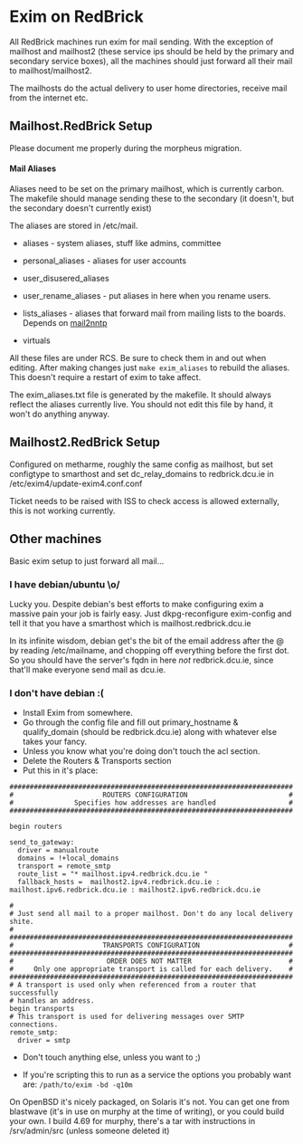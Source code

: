 # Exim on RedBrick

All RedBrick machines run exim for mail sending. With the exception of mailhost and mailhost2 (these service ips should be held by the primary and secondary service boxes), all the machines should just forward all their mail to mailhost/mailhost2.

The mailhosts do the actual delivery to user home directories, receive mail from the internet etc.

## Mailhost.RedBrick Setup

Please document me properly during the morpheus migration.

#### Mail Aliases

Aliases need to be set on the primary mailhost, which is currently carbon. The makefile should manage sending these to the secondary (it doesn't, but the secondary doesn't currently exist)

The aliases are stored in /etc/mail.

*  aliases - system aliases, stuff like admins, committee

*  personal_aliases - aliases for user accounts

*  user_disusered_aliases 

*  user_rename_aliases - put aliases in here when you rename users.

*  lists_aliases - aliases that forward mail from mailing lists to the boards. Depends on [mail2nntp](redbrick-apt)

*  virtuals

All these files are under RCS. Be sure to check them in and out when editing. 
After making changes just `make exim_aliases` to rebuild the aliases. This doesn't require a restart of exim to take affect. 

The exim_aliases.txt file is generated by the makefile. It should always reflect the aliases currently live. You should not edit this file by hand, it won't do anything anyway.


## Mailhost2.RedBrick Setup

Configured on metharme, roughly the same config as mailhost, but set configtype to smarthost and set dc_relay_domains to redbrick.dcu.ie in /etc/exim4/update-exim4.conf.conf

Ticket needs to be raised with ISS to check access is allowed externally, this is not working currently.

## Other machines

Basic exim setup to just forward all mail...

### I have debian/ubuntu \o/

Lucky you. Despite debian's best efforts to make configuring exim a massive pain your job is fairly easy. Just dkpg-reconfigure exim-config and tell it that you have a smarthost which is mailhost.redbrick.dcu.ie

In its infinite wisdom, debian get's the bit of the email address after the @ by reading /etc/mailname, and chopping off everything before the first dot. So you should have the server's fqdn in here *not* redbrick.dcu.ie, since that'll make everyone send mail as dcu.ie.

### I don't have debian :(

   * Install Exim from somewhere. 
   * Go through the config file and fill out primary_hostname & qualify_domain (should be redbrick.dcu.ie) along with whatever else takes your fancy.
   * Unless you know what you're doing don't touch the acl section.
   * Delete the Routers & Transports section 
   * Put this in it's place:

	
	######################################################################
	#                      ROUTERS CONFIGURATION                         #
	#               Specifies how addresses are handled                  #
	######################################################################
	
	begin routers
	
	send_to_gateway:
	  driver = manualroute
	  domains = !+local_domains
	  transport = remote_smtp
	  route_list = "* mailhost.ipv4.redbrick.dcu.ie "
	  fallback_hosts =  mailhost2.ipv4.redbrick.dcu.ie : mailhost.ipv6.redbrick.dcu.ie : mailhost2.ipv6.redbrick.dcu.ie 
	
	#
	# Just send all mail to a proper mailhost. Don't do any local delivery shite.
	#
	######################################################################
	#                      TRANSPORTS CONFIGURATION                      #
	######################################################################
	#                       ORDER DOES NOT MATTER                        #
	#     Only one appropriate transport is called for each delivery.    #
	######################################################################
	# A transport is used only when referenced from a router that successfully
	# handles an address.
	begin transports
	# This transport is used for delivering messages over SMTP connections.
	remote_smtp:
	  driver = smtp
	

    



*  Don't touch anything else, unless you want to ;)

*  If you're scripting this to run as a service the options you probably want are: `/path/to/exim -bd -q10m`


On OpenBSD it's nicely packaged, on Solaris it's not. You can get one from blastwave (it's in use on murphy at the time of writing), or you could build your own. I build 4.69 for murphy, there's a tar with instructions in /srv/admin/src (unless someone deleted it) 




